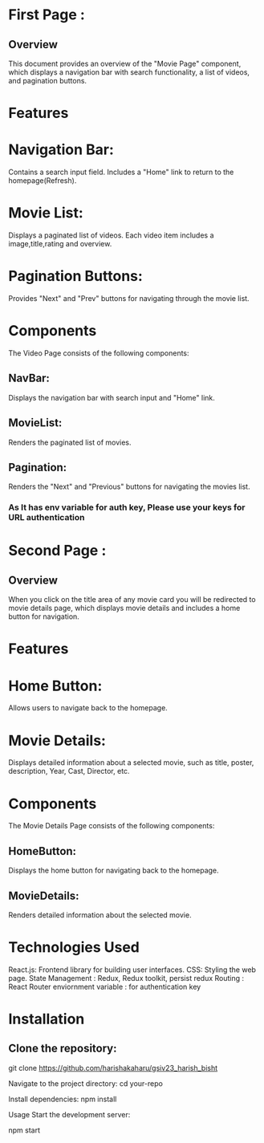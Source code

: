 # First Page :
## Overview
This document provides an overview of the "Movie Page" component, which displays a navigation bar with search functionality, a list of videos, and pagination buttons.

# Features
# Navigation Bar:

Contains a search input field.
Includes a "Home" link to return to the homepage(Refresh).

# Movie List:

Displays a paginated list of videos.
Each video item includes a  image,title,rating and overview.

# Pagination Buttons:

Provides "Next" and "Prev" buttons for navigating through the movie list.

# Components
The Video Page consists of the following components:

## NavBar: 
Displays the navigation bar with search input and "Home" link.

## MovieList: 
Renders the paginated list of movies.

## Pagination: 
Renders the "Next" and "Previous" buttons for navigating the movies list.


### As It has env variable for auth key, Please use your keys for URL authentication



# Second Page :
## Overview
When you click on the title area of any movie card you will be redirected to movie details page, which displays movie details and includes a home button for navigation.



# Features
# Home Button:

Allows users to navigate back to the homepage.
# Movie Details:

Displays detailed information about a selected movie, such as title, poster, description, Year, Cast, Director, etc.

# Components
The Movie Details Page consists of the following components:

## HomeButton: 
Displays the home button for navigating back to the homepage.

## MovieDetails: 
Renders detailed information about the selected movie.




# Technologies Used
React.js: Frontend library for building user interfaces.
CSS: Styling the web page.
State Management : Redux, Redux toolkit, persist redux
Routing : React Router
enviornment variable : for authentication key

# Installation
## Clone the repository:


git clone 
https://github.com/harishakaharu/gsiv23_harish_bisht

Navigate to the project directory:
cd your-repo

Install dependencies:
npm install

Usage
Start the development server:

npm start